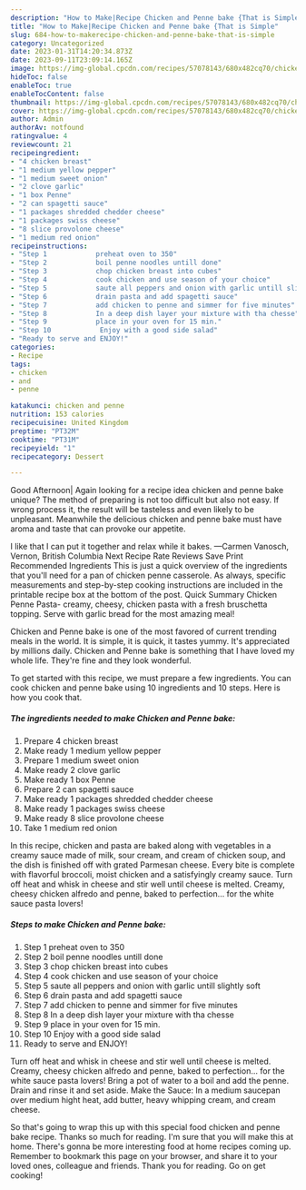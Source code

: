 ```yaml
---
description: "How to Make|Recipe Chicken and Penne bake {That is Simple"
title: "How to Make|Recipe Chicken and Penne bake {That is Simple"
slug: 684-how-to-makerecipe-chicken-and-penne-bake-that-is-simple
category: Uncategorized
date: 2023-01-31T14:20:34.873Z
date: 2023-09-11T23:09:14.165Z
image: https://img-global.cpcdn.com/recipes/57078143/680x482cq70/chicken-and-penne-bake-recipe-main-photo.jpg
hideToc: false
enableToc: true
enableTocContent: false
thumbnail: https://img-global.cpcdn.com/recipes/57078143/680x482cq70/chicken-and-penne-bake-recipe-main-photo.jpg
cover: https://img-global.cpcdn.com/recipes/57078143/680x482cq70/chicken-and-penne-bake-recipe-main-photo.jpg
author: Admin
authorAv: notfound
ratingvalue: 4
reviewcount: 21
recipeingredient:
- "4 chicken breast"
- "1 medium yellow pepper"
- "1 medium sweet onion"
- "2 clove garlic"
- "1 box Penne"
- "2 can spagetti sauce"
- "1 packages shredded chedder cheese"
- "1 packages swiss cheese"
- "8 slice provolone cheese"
- "1 medium red onion"
recipeinstructions:
- "Step 1            preheat oven to 350"
- "Step 2            boil penne noodles untill done"
- "Step 3            chop chicken breast into cubes"
- "Step 4            cook chicken and use season of your choice"
- "Step 5            saute all peppers and onion with garlic untill slightly soft"
- "Step 6            drain pasta and add spagetti sauce"
- "Step 7            add chicken to penne and simmer for five minutes"
- "Step 8            In a deep dish layer your mixture with tha chesse"
- "Step 9            place in your oven for 15 min."
- "Step 10            Enjoy with a good side salad"
- "Ready to serve and ENJOY!"
categories:
- Recipe
tags:
- chicken
- and
- penne

katakunci: chicken and penne 
nutrition: 153 calories
recipecuisine: United Kingdom
preptime: "PT32M"
cooktime: "PT31M"
recipeyield: "1"
recipecategory: Dessert

---
```



Good Afternoon| Again looking for a recipe idea chicken and penne bake unique? The method of preparing is not too difficult but also not easy. If wrong process it, the result will be tasteless and even likely to be unpleasant. Meanwhile the delicious chicken and penne bake must have aroma and taste that can provoke our appetite.





I like that I can put it together and relax while it bakes. —Carmen Vanosch, Vernon, British Columbia Next Recipe Rate Reviews Save Print Recommended Ingredients This is just a quick overview of the ingredients that you&#39;ll need for a pan of chicken penne casserole. As always, specific measurements and step-by-step cooking instructions are included in the printable recipe box at the bottom of the post. Quick Summary Chicken Penne Pasta- creamy, cheesy, chicken pasta with a fresh bruschetta topping. Serve with garlic bread for the most amazing meal!

Chicken and Penne bake is one of the most favored of current trending meals in the world. It is simple, it is quick, it tastes yummy. It's appreciated by millions daily. Chicken and Penne bake is something that I have loved my whole life. They're fine and they look wonderful.


To get started with this recipe, we must prepare a few ingredients. You can cook chicken and penne bake using 10 ingredients and 10 steps. Here is how you cook that.

<!--inarticleads1-->

##### The ingredients needed to make Chicken and Penne bake:

1. Prepare 4 chicken breast
1. Make ready 1 medium yellow pepper
1. Prepare 1 medium sweet onion
1. Make ready 2 clove garlic
1. Make ready 1 box Penne
1. Prepare 2 can spagetti sauce
1. Make ready 1 packages shredded chedder cheese
1. Make ready 1 packages swiss cheese
1. Make ready 8 slice provolone cheese
1. Take 1 medium red onion


In this recipe, chicken and pasta are baked along with vegetables in a creamy sauce made of milk, sour cream, and cream of chicken soup, and the dish is finished off with grated Parmesan cheese. Every bite is complete with flavorful broccoli, moist chicken and a satisfyingly creamy sauce. Turn off heat and whisk in cheese and stir well until cheese is melted. Creamy, cheesy chicken alfredo and penne, baked to perfection… for the white sauce pasta lovers! 

<!--inarticleads2-->

##### Steps to make Chicken and Penne bake:

1. Step 1            preheat oven to 350
1. Step 2            boil penne noodles untill done
1. Step 3            chop chicken breast into cubes
1. Step 4            cook chicken and use season of your choice
1. Step 5            saute all peppers and onion with garlic untill slightly soft
1. Step 6            drain pasta and add spagetti sauce
1. Step 7            add chicken to penne and simmer for five minutes
1. Step 8            In a deep dish layer your mixture with tha chesse
1. Step 9            place in your oven for 15 min.
1. Step 10            Enjoy with a good side salad
1. Ready to serve and ENJOY!

Turn off heat and whisk in cheese and stir well until cheese is melted. Creamy, cheesy chicken alfredo and penne, baked to perfection… for the white sauce pasta lovers! Bring a pot of water to a boil and add the penne. Drain and rinse it and set aside. Make the Sauce: In a medium saucepan over medium hight heat, add butter, heavy whipping cream, and cream cheese. 

So that's going to wrap this up with this special food chicken and penne bake recipe. Thanks so much for reading. I'm sure that you will make this at home. There's gonna be more interesting food at home recipes coming up. Remember to bookmark this page on your browser, and share it to your loved ones, colleague and friends. Thank you for reading. Go on get cooking!
